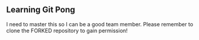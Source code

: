 ## Learning Git Pong
I need to master this so I can be a good team member.
Please remember to clone the FORKED repository to gain permission!